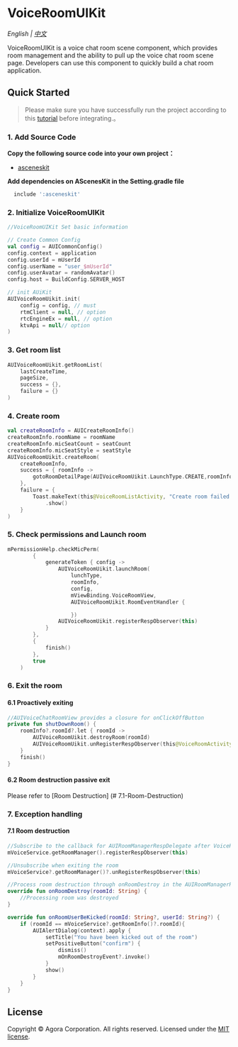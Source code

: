 # VoiceRoomUIKit

*English | [中文](VoiceRoomUIKit_zh.md)*

VoiceRoomUIKit is a voice chat room scene component, which provides room management and the ability to pull up the voice chat room scene page. Developers can use this component to quickly build a chat room application.


## Quick Started
> Please make sure you have successfully run the project according to this [tutorial](../Example/AUIKitVoiceRoom/README.md) before integrating.。

### 1. Add Source Code

**Copy the following source code into your own project：**

- [asceneskit](../asceneskit)

**Add dependencies on AScenesKit in the Setting.gradle file**

```gradle
  include ':asceneskit'
```


### 2. Initialize VoiceRoomUIKit
```kotlin
//VoiceRoomUIKit Set basic information

// Create Common Config
val config = AUICommonConfig()
config.context = application
config.userId = mUserId
config.userName = "user_$mUserId"
config.userAvatar = randomAvatar()
config.host = BuildConfig.SERVER_HOST

// init AUiKit
AUIVoiceRoomUikit.init(
    config = config, // must
    rtmClient = null, // option
    rtcEngineEx = null, // option
    ktvApi = null// option
)
```

### 3. Get room list
```kotlin
AUIVoiceRoomUikit.getRoomList(
    lastCreateTime,
    pageSize,
    success = {},
    failure = {}
)
```

### 4. Create room
```kotlin
val createRoomInfo = AUICreateRoomInfo()
createRoomInfo.roomName = roomName
createRoomInfo.micSeatCount = seatCount
createRoomInfo.micSeatStyle = seatStyle
AUIVoiceRoomUikit.createRoom(
    createRoomInfo,
    success = { roomInfo ->
        gotoRoomDetailPage(AUIVoiceRoomUikit.LaunchType.CREATE,roomInfo)
    },
    failure = {
        Toast.makeText(this@VoiceRoomListActivity, "Create room failed!", Toast.LENGTH_SHORT)
            .show()
    }
)
```

### 5. Check permissions and Launch room
```kotlin
mPermissionHelp.checkMicPerm(
        {
            generateToken { config ->
                AUIVoiceRoomUikit.launchRoom(
                    lunchType,
                    roomInfo,
                    config,
                    mViewBinding.VoiceRoomView,
                    AUIVoiceRoomUikit.RoomEventHandler {

                    })
                AUIVoiceRoomUikit.registerRespObserver(this)
            }
        },
        {
            finish()
        },
        true
    )
```

### 6. Exit the room
#### 6.1 Proactively exiting
```kotlin
//AUIVoiceChatRoomView provides a closure for onClickOffButton
private fun shutDownRoom() {
    roomInfo?.roomId?.let { roomId ->
        AUIVoiceRoomUikit.destroyRoom(roomId)
        AUIVoiceRoomUikit.unRegisterRespObserver(this@VoiceRoomActivity)
    }
    finish()
}
```

#### 6.2 Room destruction passive exit
Please refer to [Room Destruction] (# 7.1-Room-Destruction)


### 7. Exception handling
#### 7.1 Room destruction
```kotlin
//Subscribe to the callback for AUIRoomManagerRespDelegate after VoiceRoomUIKit. shared. launchRoom
mVoiceService.getRoomManager().registerRespObserver(this)

//Unsubscribe when exiting the room
mVoiceService?.getRoomManager()?.unRegisterRespObserver(this)

//Process room destruction through onRoomDestroy in the AUIRoomManagerRespDelegate callback method
override fun onRoomDestroy(roomId: String) {
    //Processing room was destroyed
}

override fun onRoomUserBeKicked(roomId: String?, userId: String?) {
    if (roomId == mVoiceService?.getRoomInfo()?.roomId){
        AUIAlertDialog(context).apply {
            setTitle("You have been kicked out of the room")
            setPositiveButton("confirm") {
                dismiss()
                mOnRoomDestroyEvent?.invoke()
            }
            show()
        }
    }
}
```

## License
Copyright © Agora Corporation. All rights reserved.
Licensed under the [MIT license](../LICENSE).

